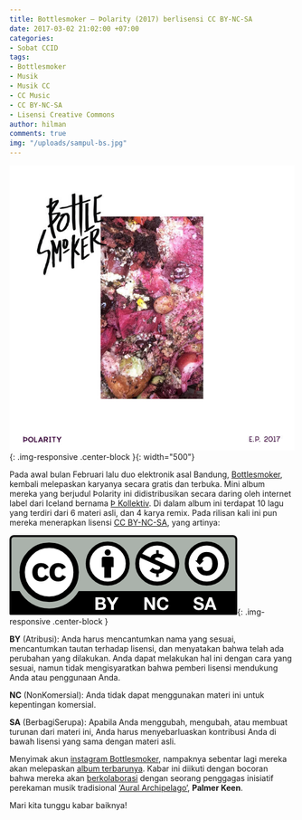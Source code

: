 ```yaml
---
title: Bottlesmoker – Þolarity (2017) berlisensi CC BY-NC-SA
date: 2017-03-02 21:02:00 +07:00
categories:
- Sobat CCID
tags:
- Bottlesmoker
- Musik
- Musik CC
- CC Music
- CC BY-NC-SA
- Lisensi Creative Commons
author: hilman
comments: true
img: "/uploads/sampul-bs.jpg"
---
```


![sampul-bs.jpg](/uploads/sampul-bs.jpg){: .img-responsive .center-block }{: width="500"}

Pada awal bulan Februari lalu duo elektronik asal Bandung, [Bottlesmoker](http://bottlesmoker.asia/), kembali melepaskan karyanya secara gratis dan terbuka. Mini album mereka yang berjudul Þolarity ini didistribusikan secara daring oleh internet label dari Iceland bernama  [Þ Kollektiv](https://l.instagram.com/?e=ATPH4jtMdgEy1KMq2MJxKYswUXbMpw4UtUuqHQ-d8fpzTf73XKBktNXA56QhSnU&u=https%3A%2F%2Fwww.thornkollektiv.cc%2F). Di dalam album ini terdapat 10 lagu yang terdiri dari 6 materi asli, dan 4 karya remix. Pada rilisan kali ini pun mereka menerapkan lisensi [CC BY-NC-SA](https://creativecommons.org/licenses/by-nc-sa/4.0/deed.id), yang artinya:

![by-nc-sa.png](/uploads/by-nc-sa.png){: .img-responsive .center-block }

**BY** (Atribusi): Anda harus mencantumkan nama yang sesuai, mencantumkan tautan terhadap lisensi, dan menyatakan bahwa telah ada perubahan yang dilakukan. Anda dapat melakukan hal ini dengan cara yang sesuai, namun tidak mengisyaratkan bahwa pemberi lisensi mendukung Anda atau penggunaan Anda.

**NC** (NonKomersial): Anda tidak dapat menggunakan materi ini untuk kepentingan komersial. 

**SA** (BerbagiSerupa): Apabila Anda menggubah, mengubah, atau membuat turunan dari materi ini, Anda harus menyebarluaskan kontribusi Anda di bawah lisensi yang sama dengan materi asli.

Menyimak akun [instagram Bottlesmoker](https://www.instagram.com/bottlesmoker/?hl=en), nampaknya sebentar lagi mereka akan melepaskan [album terbarunya](https://www.instagram.com/p/BQ0TgysFpmV/). Kabar ini diikuti dengan bocoran bahwa mereka akan [berkolaborasi](https://www.instagram.com/p/BQUCe__BuDO/) dengan seorang penggagas inisiatif perekaman musik tradisional [‘Aural Archipelago’](http://www.auralarchipelago.com/), **Palmer Keen**. 

Mari kita tunggu kabar baiknya!
